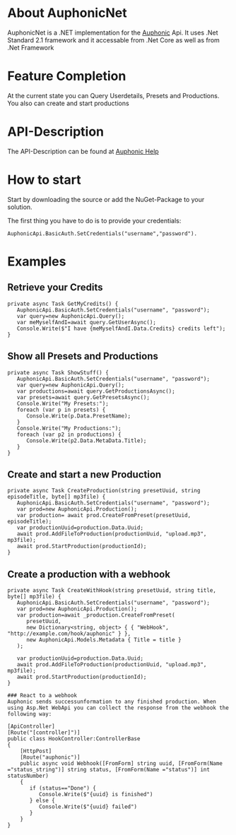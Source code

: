 # About AuphonicNet
AuphonicNet is a .NET implementation for the [Auphonic](auphonic.com) Api. It uses .Net Standard 2.1 framework and it accessable from .Net Core as well as from .Net Framework

# Feature Completion
At the current state you can Query Userdetails, Presets and Productions. You also can create and start productions

# API-Description
The API-Description can be found at [Auphonic Help](https://auphonic.com/help/api/index.html)

# How to start
Start by downloading the source or add the NuGet-Package to your solution.

The first thing you have to do is to provide your credentials:
```
AuphonicApi.BasicAuth.SetCredentials("username","password").
```

# Examples

## Retrieve your Credits
```
private async Task GetMyCredits() {
   AuphonicApi.BasicAuth.SetCredentials("username", "password");
   var query=new AuphonicApi.Query();
   var meMyselfAndI=await query.GetUserAsync();
   Console.Write($"I have {meMyselfAndI.Data.Credits} credits left");
}
```

## Show all Presets and Productions
```
private async Task ShowStuff() {
   AuphonicApi.BasicAuth.SetCredentials("username", "password");
   var query=new AuphonicApi.Query();
   var productions=await query.GetProductionsAsync();
   var presets=await query.GetPresetsAsync();
   Console.Write("My Presets:");
   foreach (var p in presets) {
      Console.Write(p.Data.PresetName);
   }
   Console.Write("My Productions:");
   foreach (var p2 in productions) {
      Console.Write(p2.Data.MetaData.Title);
   }
}
```


## Create and start a new Production 
```
private async Task CreateProduction(string presetUuid, string episodeTitle, byte[] mp3file) {
   AuphonicApi.BasicAuth.SetCredentials("username", "password");
   var prod=new AuphonicApi.Production();
   var production= await prod.CreateFromPreset(presetUuid, episodeTitle);
   var productionUuid=production.Data.Uuid;
   await prod.AddFileToProduction(productionUuid, "upload.mp3", mp3file);
   await prod.StartProduction(productionId);
}
```

## Create a production with a webhook
```
private async Task CreateWithHook(string presetUuid, string title, byte[] mp3file) {
   AuphonicApi.BasicAuth.SetCredentials("username", "password");
   var prod=new AuphonicApi.Production();
   var production=await _production.CreateFromPreset(
      presetUuid, 
      new Dictionary<string, object> { { "WebHook", "http://example.com/hook/auphonic" } }, 
      new AuphonicApi.Models.Metadata { Title = title }
   );
    
   var productionUuid=production.Data.Uuid;
   await prod.AddFileToProduction(productionUuid, "upload.mp3", mp3file);
   await prod.StartProduction(productionId);
}

### React to a webhook
Auphonic sends successunformation to any finished production. When using Asp.Net WebApi you can collect the response from the webhook the following way:

```
    [ApiController]
    [Route("[controller]")]
    public class HookController:ControllerBase
    {
        [HttpPost] 
        [Route("auphonic")]
        public async void Webhook([FromForm] string uuid, [FromForm(Name ="status_string")] string status, [FromForm(Name ="status")] int statusNumber)
        {
           if (status=="Done") {
              Console.Write($"{uuid} is finished")
           } else {
              Console.Write($"{uuid} failed")
           }
        }
    }

```


